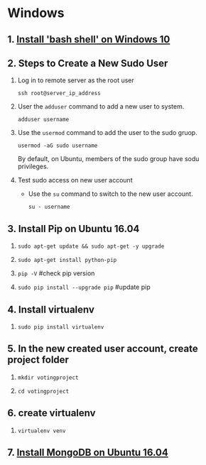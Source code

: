 # Windows

## 1. [Install 'bash shell' on Windows 10](https://msdn.microsoft.com/en-us/commandline/wsl/install_guide) 

## 2. Steps to Create a New Sudo User
1. Log in to remote server as the root user

    `ssh root@server_ip_address`
2. User the `adduser` command to add a new user to system.
    
    `adduser username`

3. Use the `usermod` command to add the user to the sudo gruop.

    `usermod -aG sudo username`

    By default, on Ubuntu, members of the sudo group have sodu privileges.

4. Test sudo access on new user account

    - Use the `su` command to switch to the new user account.

        `su - username`

## 3. Install Pip on Ubuntu 16.04

1. `sudo apt-get update && sudo apt-get -y upgrade`

2. `sudo apt-get install python-pip` 

3. `pip -V` #check pip version

4. `sudo pip install --upgrade pip` #update pip

## 4. Install virtualenv

1. `sudo pip install virtualenv`

## 5. In the new created user account, create project folder

1. `mkdir votingproject`

2. `cd votingproject`

## 6. create virtualenv 

1. `virtualenv venv`

## 7. [Install MongoDB on Ubuntu 16.04](https://www.howtoforge.com/tutorial/install-mongodb-on-ubuntu-16.04/)

